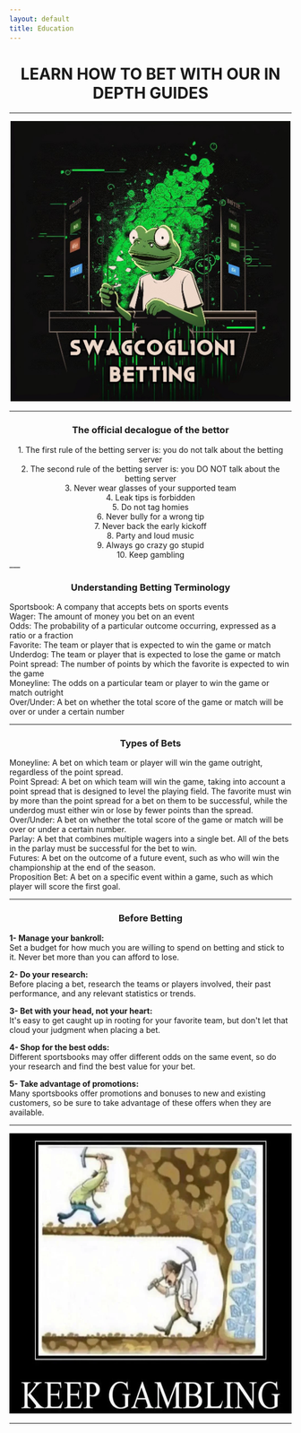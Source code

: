 ```yaml
---
layout: default
title: Education
---  
```



# **<center>LEARN HOW TO BET WITH OUR IN DEPTH GUIDES</center>**  

___  

<p align="center">
  <img src="/assets/images/SWAGCOGLOGO.jpg" height="500">
</p>  

___  
  
### **<center>The official decalogue of the bettor</center>**  
  
<center>1. The first rule of the betting server is: you do not talk about the betting server  </center>  
<center>2. The second rule of the betting server is: you DO NOT talk about the betting server  </center>  
<center>3. Never wear glasses of your supported team  </center>  
<center>4. Leak tips is forbidden  </center>  
<center>5. Do not tag homies  </center>  
<center>6. Never bully for a wrong tip  </center>  
<center>7. Never back the early kickoff  </center>  
<center>8. Party and loud music  </center>  
<center>9. Always go crazy go stupid  </center>  
<center>10. Keep gambling  </center>  
___  

### **<center> Understanding Betting Terminology </center>**  
  
Sportsbook: A company that accepts bets on sports events  
Wager: The amount of money you bet on an event  
Odds: The probability of a particular outcome occurring, expressed as a ratio or a fraction  
Favorite: The team or player that is expected to win the game or match  
Underdog: The team or player that is expected to lose the game or match  
Point spread: The number of points by which the favorite is expected to win the game  
Moneyline: The odds on a particular team or player to win the game or match outright  
Over/Under: A bet on whether the total score of the game or match will be over or under a certain number  
___
### **<center> Types of Bets </center>**  
  
Moneyline: A bet on which team or player will win the game outright, regardless of the point spread.  
Point Spread: A bet on which team will win the game, taking into account a point spread that is designed to level the playing field. The favorite must win by more than the point spread for a bet on them to be successful, while the underdog must either win or lose by fewer points than the spread.  
Over/Under: A bet on whether the total score of the game or match will be over or under a certain number.  
Parlay: A bet that combines multiple wagers into a single bet. All of the bets in the parlay must be successful for the bet to win.  
Futures: A bet on the outcome of a future event, such as who will win the championship at the end of the season.  
Proposition Bet: A bet on a specific event within a game, such as which player will score the first goal.  
___
### **<center> Before Betting </center>**  
  
**1- Manage your bankroll:**  
Set a budget for how much you are willing to spend on betting and stick to it. Never bet more than you can afford to lose.  
  
**2- Do your research:**  
Before placing a bet, research the teams or players involved, their past performance, and any relevant statistics or trends.  
  
**3- Bet with your head, not your heart:**  
It's easy to get caught up in rooting for your favorite team, but don't let that cloud your judgment when placing a bet.  
  
**4- Shop for the best odds:**  
Different sportsbooks may offer different odds on the same event, so do your research and find the best value for your bet.  
  
**5- Take advantage of promotions:**  
Many sportsbooks offer promotions and bonuses to new and existing customers, so be sure to take advantage of these offers when they are available.  

___

<p align="center">
  <img src="/assets/images/keepgambling.webp" height="500">
</p>  

___

